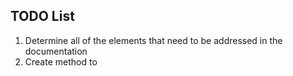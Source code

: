 ## TODO List
1. Determine all of the elements that need to be addressed in the documentation
2. Create method to 
